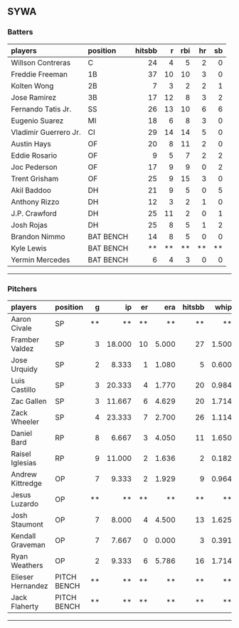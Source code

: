 ## SYWA

### Batters

 
|players               |position  | hitsbb|  r| rbi| hr| sb| 
|:---------------------|:---------|------:|--:|---:|--:|--:| 
|Willson Contreras     |C         |     24|  4|   5|  2|  0| 
|Freddie Freeman       |1B        |     37| 10|  10|  3|  0| 
|Kolten Wong           |2B        |      7|  3|   2|  2|  1| 
|Jose Ramirez          |3B        |     17| 12|   8|  3|  2| 
|Fernando Tatis Jr.    |SS        |     26| 13|  10|  6|  6| 
|Eugenio Suarez        |MI        |     18|  6|   8|  3|  0| 
|Vladimir Guerrero Jr. |CI        |     29| 14|  14|  5|  0| 
|Austin Hays           |OF        |     20|  8|  11|  2|  0| 
|Eddie Rosario         |OF        |      9|  5|   7|  2|  2| 
|Joc Pederson          |OF        |     17|  9|   9|  0|  2| 
|Trent Grisham         |OF        |     25|  9|  15|  3|  0| 
|Akil Baddoo           |DH        |     21|  9|   5|  0|  5| 
|Anthony Rizzo         |DH        |     12|  3|   2|  1|  0| 
|J.P. Crawford         |DH        |     25| 11|   2|  0|  1| 
|Josh Rojas            |DH        |     25|  8|   5|  1|  2| 
|Brandon Nimmo         |BAT BENCH |     14|  8|   5|  0|  0| 
|Kyle Lewis            |BAT BENCH |     **| **|  **| **| **| 
|Yermin Mercedes       |BAT BENCH |      6|  4|   3|  0|  0| 


* * *

### Pitchers

 
|players           |position    |  g|     ip| er|   era| hitsbb|  whip| so|  w| sv| 
|:-----------------|:-----------|--:|------:|--:|-----:|------:|-----:|--:|--:|--:| 
|Aaron Civale      |SP          | **|     **| **|    **|     **|    **| **| **| **| 
|Framber Valdez    |SP          |  3| 18.000| 10| 5.000|     27| 1.500| 18|  1|  0| 
|Jose Urquidy      |SP          |  2|  8.333|  1| 1.080|      5| 0.600|  6|  1|  0| 
|Luis Castillo     |SP          |  3| 20.333|  4| 1.770|     20| 0.984| 16|  1|  0| 
|Zac Gallen        |SP          |  3| 11.667|  6| 4.629|     20| 1.714| 14|  0|  0| 
|Zack Wheeler      |SP          |  4| 23.333|  7| 2.700|     26| 1.114| 27|  1|  0| 
|Daniel Bard       |RP          |  8|  6.667|  3| 4.050|     11| 1.650| 10|  1|  4| 
|Raisel Iglesias   |RP          |  9| 11.000|  2| 1.636|      2| 0.182| 20|  2|  6| 
|Andrew Kittredge  |OP          |  7|  9.333|  2| 1.929|      9| 0.964| 13|  1|  0| 
|Jesus Luzardo     |OP          | **|     **| **|    **|     **|    **| **| **| **| 
|Josh Staumont     |OP          |  7|  8.000|  4| 4.500|     13| 1.625| 10|  0|  0| 
|Kendall Graveman  |OP          |  7|  7.667|  0| 0.000|      3| 0.391|  5|  1|  3| 
|Ryan Weathers     |OP          |  2|  9.333|  6| 5.786|     16| 1.714|  7|  1|  0| 
|Elieser Hernandez |PITCH BENCH | **|     **| **|    **|     **|    **| **| **| **| 
|Jack Flaherty     |PITCH BENCH | **|     **| **|    **|     **|    **| **| **| **| 


* * *


